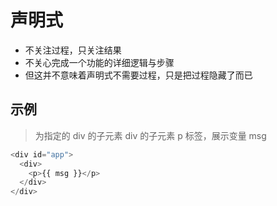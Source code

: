 # 声明式

- 不关注过程，只关注结果
- 不关心完成一个功能的详细逻辑与步骤
- 但这并不意味着声明式不需要过程，只是把过程隐藏了而已

## 示例

> 为指定的 div 的子元素 div 的子元素 p 标签，展示变量 msg

```js
<div id="app">
  <div>
    <p>{{ msg }}</p>
  </div>
</div>
```
